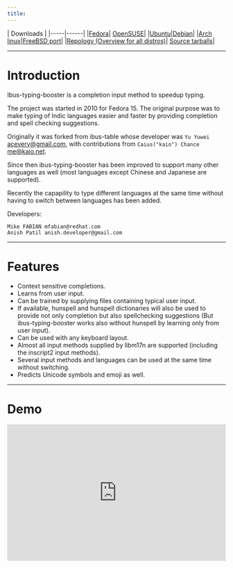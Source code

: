 ```yaml
---
title: 
---
```


| Downloads |
|-----|------|
|[Fedora](https://apps.fedoraproject.org/packages/ibus-typing-booster)| [OpenSUSE](https://build.opensuse.org/package/show/M17N/ibus-typing-booster)|
|[Ubuntu](https://launchpad.net/ubuntu/+source/ibus-typing-booster)|[Debian](https://packages.debian.org/sid/ibus-typing-booster)| 
|[Arch linux](https://www.archlinux.org/packages/extra/any/ibus-typing-booster)|[FreeBSD port](http://www.freshports.org/textproc/ibus-typing-booster)| 
|[Repology (Overview for all distros)](https://repology.org/project/ibus-typing-booster/versions)| [Source tarballs](https://github.com/mike-fabian/ibus-typing-booster/releases)|

----------

# Introduction

Ibus-typing-booster is a completion input method to speedup typing.

The project was started in 2010 for Fedora 15. The original purpose was to make typing of Indic languages easier and faster by providing completion and spell checking suggestions.

Originally it was forked from ibus-table whose developer was ```Yu Yuwei``` acevery@gmail.com, with contributions from ```Caius("kaio") Chance``` me@kaio.net.

Since then ibus-typing-booster has been improved to support many other languages as well (most languages except Chinese and Japanese are supported).

Recently the capapility to type different languages at the same time without having to switch between languages has been added.

Developers:
```
Mike FABIAN mfabian@redhat.com
Anish Patil anish.developer@gmail.com
```

-------------

# Features
* Context sensitive completions.
* Learns from user input.
* Can be trained by supplying files containing typical user input.
* If available, hunspell and hunspell dictionaries will also be used to provide not only completion but also spellchecking suggestions (But ibus-typing-booster works also without hunspell by learning only from user input).
* Can be used with any keyboard layout.
* Almost all input methods supplied by libm17n are supported (including the inscript2 input methods).
* Several input methods and languages can be used at the same time without switching.
* Predicts Unicode symbols and emoji as well.

-------------

# Demo

 <div class="video-container"> 
    <iframe width="560" height="315" src="https://www.youtube.com/embed/8YsBy2hiV_I" frameborder="0" allowfullscreen=""></iframe>   
 </div>  
 <style> .video-container { position:relative; padding-bottom:56.25%; padding-top:30px; height:0; overflow:hidden; } .video-container iframe, .video-container object, .video-container embed { position:absolute; top:0; left:0; width:100%; height:100%; }  
 </style>
